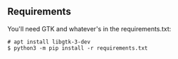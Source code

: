 ## Requirements

You'll need GTK and whatever's in the requirements.txt:

```
# apt install libgtk-3-dev
$ python3 -m pip install -r requirements.txt
```
